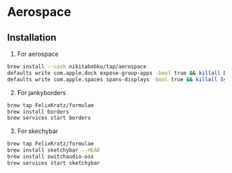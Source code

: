 # Aerospace

## Installation

1. For aerospace

```bash
brew install --cask nikitabobko/tap/aerospace
defaults write com.apple.dock expose-group-apps -bool true && killall Dock
defaults write com.apple.spaces spans-displays -bool true && killall SystemUIServer
```

2. For jankyborders

```bash
brew tap FelixKratz/formulae
brew install borders
brew services start borders
```

3. For skechybar

```bash
brew tap FelixKratz/formulae
brew install sketchybar --HEAD
brew install switchaudio-osx
brew services start sketchybar
```
